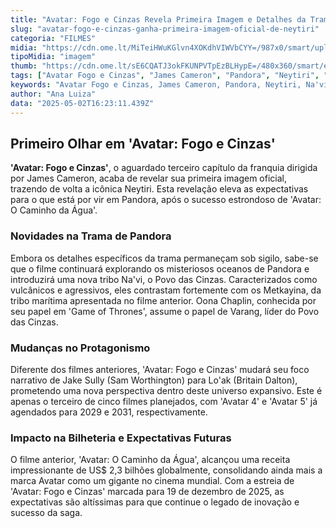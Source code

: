 ```yaml
---
title: "Avatar: Fogo e Cinzas Revela Primeira Imagem e Detalhes da Trama"
slug: "avatar-fogo-e-cinzas-ganha-primeira-imagem-oficial-de-neytiri"
categoria: "FILMES"
midia: "https://cdn.ome.lt/MiTeiHWuKGlvn4XOKdhVIWVbCYY=/987x0/smart/uploads/conteudo/fotos/OMELETE_CAPA_-_2025-05-02T131723.508.png"
tipoMidia: "imagem"
thumb: "https://cdn.ome.lt/sE6CQATJ3okFKUNPVTpEzBLHypE=/480x360/smart/extras/conteudos/omelete_THUMB_-_2025-05-02T131645.744.png"
tags: ["Avatar Fogo e Cinzas", "James Cameron", "Pandora", "Neytiri", "Na'vi", "cinema", "filmes"]
keywords: "Avatar Fogo e Cinzas, James Cameron, Pandora, Neytiri, Na'vi, cinema, filmes"
author: "Ana Luiza"
data: "2025-05-02T16:23:11.439Z"
---
```


## Primeiro Olhar em 'Avatar: Fogo e Cinzas'

<blockquote class="twitter-tweet"><a href="https://twitter.com/user/status/1918335894819373555"></a></blockquote>

**'Avatar: Fogo e Cinzas'**, o aguardado terceiro capítulo da franquia dirigida por James Cameron, acaba de revelar sua primeira imagem oficial, trazendo de volta a icônica Neytiri. Esta revelação eleva as expectativas para o que está por vir em Pandora, após o sucesso estrondoso de 'Avatar: O Caminho da Água'.

### Novidades na Trama de Pandora

Embora os detalhes específicos da trama permaneçam sob sigilo, sabe-se que o filme continuará explorando os misteriosos oceanos de Pandora e introduzirá uma nova tribo Na'vi, o Povo das Cinzas. Caracterizados como vulcânicos e agressivos, eles contrastam fortemente com os Metkayina, da tribo marítima apresentada no filme anterior. Oona Chaplin, conhecida por seu papel em 'Game of Thrones', assume o papel de Varang, líder do Povo das Cinzas.

### Mudanças no Protagonismo

Diferente dos filmes anteriores, 'Avatar: Fogo e Cinzas' mudará seu foco narrativo de Jake Sully (Sam Worthington) para Lo'ak (Britain Dalton), prometendo uma nova perspectiva dentro deste universo expansivo. Este é apenas o terceiro de cinco filmes planejados, com 'Avatar 4' e 'Avatar 5' já agendados para 2029 e 2031, respectivamente.

### Impacto na Bilheteria e Expectativas Futuras

O filme anterior, 'Avatar: O Caminho da Água', alcançou uma receita impressionante de US$ 2,3 bilhões globalmente, consolidando ainda mais a marca Avatar como um gigante no cinema mundial. Com a estreia de 'Avatar: Fogo e Cinzas' marcada para 19 de dezembro de 2025, as expectativas são altíssimas para que continue o legado de inovação e sucesso da saga.